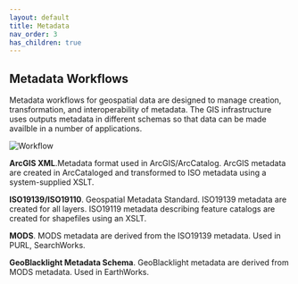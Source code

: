 ```yaml
---
layout: default
title: Metadata
nav_order: 3
has_children: true
---
```

## Metadata Workflows

Metadata workflows for geospatial data are designed to manage creation, transformation, and interoperability of metadata. The GIS infrastructure uses outputs metadata in different schemas so that data can be made availble in a number of applications.

![Workflow](https://github.com/kimdurante/geospatial-data-management/blob/main/images/MDWorkflow.jpg?raw=true)

**ArcGIS XML**.Metadata format used in ArcGIS/ArcCatalog. ArcGIS metadata are created in ArcCataloged and transformed to ISO metadata using a system-supplied XSLT.

**ISO19139/ISO19110**. Geospatial Metadata Standard. ISO19139 metadata are created for all layers. ISO19119 metadata describing feature catalogs are created for shapefiles using an XSLT.

**MODS**. MODS metadata are derived from the ISO19139 metadata. Used in PURL, SearchWorks.

**GeoBlacklight Metadata Schema**. GeoBlacklight metadata are derived from MODS metadata. Used in EarthWorks.

